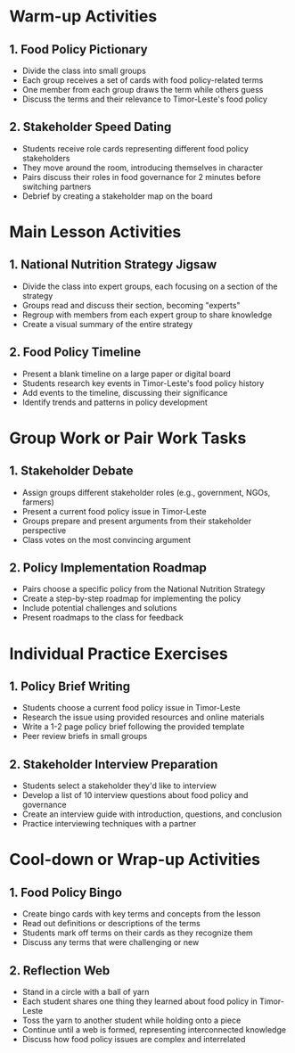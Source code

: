 # Warm-up Activities

## 1. Food Policy Pictionary

- Divide the class into small groups
- Each group receives a set of cards with food policy-related terms
- One member from each group draws the term while others guess
- Discuss the terms and their relevance to Timor-Leste's food policy

## 2. Stakeholder Speed Dating

- Students receive role cards representing different food policy stakeholders
- They move around the room, introducing themselves in character
- Pairs discuss their roles in food governance for 2 minutes before switching partners
- Debrief by creating a stakeholder map on the board

# Main Lesson Activities

## 1. National Nutrition Strategy Jigsaw

- Divide the class into expert groups, each focusing on a section of the strategy
- Groups read and discuss their section, becoming "experts"
- Regroup with members from each expert group to share knowledge
- Create a visual summary of the entire strategy

## 2. Food Policy Timeline

- Present a blank timeline on a large paper or digital board
- Students research key events in Timor-Leste's food policy history
- Add events to the timeline, discussing their significance
- Identify trends and patterns in policy development

# Group Work or Pair Work Tasks

## 1. Stakeholder Debate

- Assign groups different stakeholder roles (e.g., government, NGOs, farmers)
- Present a current food policy issue in Timor-Leste
- Groups prepare and present arguments from their stakeholder perspective
- Class votes on the most convincing argument

## 2. Policy Implementation Roadmap

- Pairs choose a specific policy from the National Nutrition Strategy
- Create a step-by-step roadmap for implementing the policy
- Include potential challenges and solutions
- Present roadmaps to the class for feedback

# Individual Practice Exercises

## 1. Policy Brief Writing

- Students choose a current food policy issue in Timor-Leste
- Research the issue using provided resources and online materials
- Write a 1-2 page policy brief following the provided template
- Peer review briefs in small groups

## 2. Stakeholder Interview Preparation

- Students select a stakeholder they'd like to interview
- Develop a list of 10 interview questions about food policy and governance
- Create an interview guide with introduction, questions, and conclusion
- Practice interviewing techniques with a partner

# Cool-down or Wrap-up Activities

## 1. Food Policy Bingo

- Create bingo cards with key terms and concepts from the lesson
- Read out definitions or descriptions of the terms
- Students mark off terms on their cards as they recognize them
- Discuss any terms that were challenging or new

## 2. Reflection Web

- Stand in a circle with a ball of yarn
- Each student shares one thing they learned about food policy in Timor-Leste
- Toss the yarn to another student while holding onto a piece
- Continue until a web is formed, representing interconnected knowledge
- Discuss how food policy issues are complex and interrelated